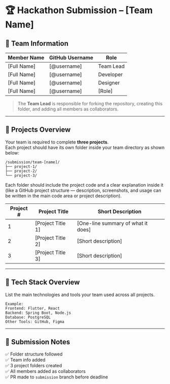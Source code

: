 # 🏆 Hackathon Submission – [Team Name]

## 👥 Team Information

| Member Name | GitHub Username | Role |
|--------------|----------------|------|
| [Full Name] | [@username] | Team Lead |
| [Full Name] | [@username] | Developer |
| [Full Name] | [@username] | Designer |
| [Full Name] | [@username] | [Role] |

> The **Team Lead** is responsible for forking the repository, creating this folder, and adding all members as collaborators.

---

## 🚀 Projects Overview

Your team is required to complete **three projects**.  
Each project should have its own folder inside your team directory as shown below:

```
/submission/team-[name]/
├── project-1/
├── project-2/
└── project-3/
```

Each folder should include the project code and a clear explanation inside it (like a GitHub project structure — description, screenshots, and usage can be written in the main code area or project description).

| Project # | Project Title | Short Description |
|------------|----------------|------------------|
| 1 | [Project Title 1] | [One-line summary of what it does] |
| 2 | [Project Title 2] | [Short description] |
| 3 | [Project Title 3] | [Short description] |

---

## 🧱 Tech Stack Overview

List the main technologies and tools your team used across all projects.

```
Example:
Frontend: Flutter, React  
Backend: Spring Boot, Node.js  
Database: PostgreSQL  
Other Tools: GitHub, Figma
```

---

## 🏁 Submission Notes

✅ Folder structure followed  
✅ Team info added  
✅ 3 project folders created  
✅ All members added as collaborators  
✅ PR made to `submission` branch before deadline
